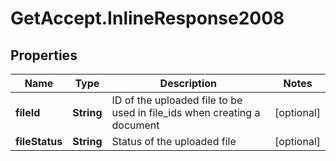 # GetAccept.InlineResponse2008

## Properties
Name | Type | Description | Notes
------------ | ------------- | ------------- | -------------
**fileId** | **String** | ID of the uploaded file to be used in file_ids when creating a document | [optional] 
**fileStatus** | **String** | Status of the uploaded file | [optional] 
